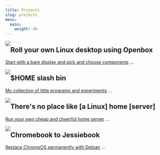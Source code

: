 ```yaml
---
title: Projects
slug: projects
menu:
  main:
    weight: 40
---
```


[<img style="float:left;" src="/img/grubs-300-thumb.png" />](/openbox)
## Roll your own Linux desktop using Openbox
[Start with a bare display and pick and choose components](/openbox) ...
<p style="clear:both;"></p>

[<img style="float:left;" src="/img/infinite-loop-not-300-thumb.png" />](/homebin)
## $HOME slash bin
[My collection of little programs and experiments](/homebin) ...
<p style="clear:both;"></p>

[<img style="float:left;" src="/img/home-server-thumb.png" />](/home-server)
## There's no place like [a Linux] home [server]
[Run your own cheap and cheerful home server](/home-server) ...
<p style="clear:both;"></p>

[<img style="float:left;" src="/img/jessiebook-thumb.1.png" />](/c720-chromebook-to-jessiebook)
## Chromebook to Jessiebook
[Replace ChromeOS permanently with Debian](/c720-chromebook-to-jessiebook) ...
<p style="clear:both;"></p>
